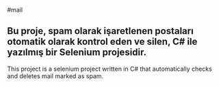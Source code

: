#mail

Bu proje, spam olarak işaretlenen postaları otomatik olarak kontrol eden ve silen, C# ile yazılmış bir Selenium projesidir.
--
This project is a selenium project written in C# that automatically checks and deletes mail marked as spam.
